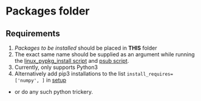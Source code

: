 # Packages folder

## Requirements
1. _Packages to be installed_ should be placed in **THIS** folder
2. The exact same name should be supplied as an argument while running the [linux_pypkg_install script](../bin/linux_pypkg_install.sh) and [psub script](../bin/psub).
3. Currently, only supports Python3
4. Alternatively add pip3 installations to the list `install_requires=['numpy', ]` in [setup](./raw/setup.py)
  - or do any such python trickery.
